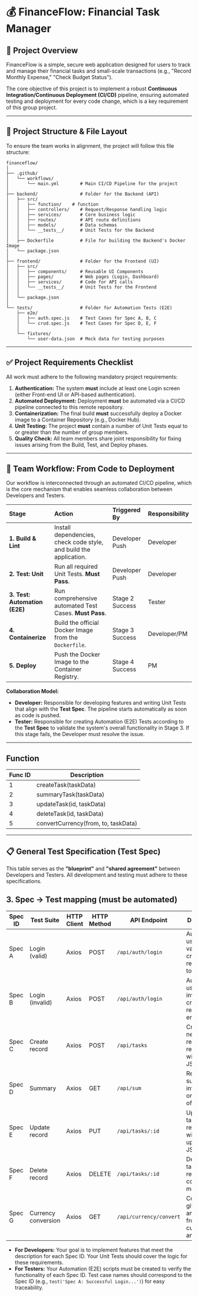 # 💰 FinanceFlow: Financial Task Manager

## 🚀 Project Overview

FinanceFlow is a simple, secure web application designed for users to track and manage their financial tasks and small-scale transactions (e.g., "Record Monthly Expense," "Check Budget Status").

The core objective of this project is to implement a robust **Continuous Integration/Continuous Deployment (CI/CD)** pipeline, ensuring automated testing and deployment for every code change, which is a key requirement of this group project.

-----

## 📁 Project Structure & File Layout

To ensure the team works in alignment, the project will follow this file structure:

```
financeflow/
│
├── .github/
│   └── workflows/
│       └── main.yml        # Main CI/CD Pipeline for the project
│
├── backend/                # Folder for the Backend (API)
│   ├── src/
│   │   ├── function/    # function
│   │   ├── controllers/    # Request/Response handling logic
│   │   ├── services/       # Core business logic
│   │   ├── routes/         # API route definitions
│   │   ├── models/         # Data schemas
│   │   └── __tests__/      # Unit Tests for the Backend
│   │
│   ├── Dockerfile          # File for building the Backend's Docker Image
│   └── package.json
│
├── frontend/               # Folder for the Frontend (UI)
│   ├── src/
│   │   ├── components/     # Reusable UI Components
│   │   ├── pages/          # Web pages (Login, Dashboard)
│   │   ├── services/       # Code for API calls
│   │   └── __tests__/      # Unit Tests for the Frontend
│   │
│   └── package.json
│
└── tests/                  # Folder for Automation Tests (E2E)
    ├── e2e/
    │   ├── auth.spec.js    # Test Cases for Spec A, B, C
    │   └── crud.spec.js    # Test Cases for Spec D, E, F
    │
    └── fixtures/
        └── user-data.json  # Mock data for testing purposes

```

-----

## ✅ Project Requirements Checklist

All work must adhere to the following mandatory project requirements:

1.  **Authentication:** The system **must** include at least one Login screen (either Front-end UI or API-based authentication).
2.  **Automated Deployment:** Deployment **must** be automated via a CI/CD pipeline connected to this remote repository.
3.  **Containerization:** The final build **must** successfully deploy a Docker image to a Container Repository (e.g., Docker Hub).
4.  **Unit Testing:** The project **must** contain a number of Unit Tests equal to or greater than the number of group members.
5.  **Quality Check:** All team members share joint responsibility for fixing issues arising from the Build, Test, and Deploy phases.

-----

## 🔄 Team Workflow: From Code to Deployment

Our workflow is interconnected through an automated CI/CD pipeline, which is the core mechanism that enables seamless collaboration between Developers and Testers.

| Stage | Action | Triggered By | Responsibility |
| :--- | :--- | :--- | :--- |
| **1. Build & Lint** | Install dependencies, check code style, and build the application. | Developer Push | Developer |
| **2. Test: Unit** | Run all required Unit Tests. **Must Pass**. | Developer Push | Developer |
| **3. Test: Automation (E2E)** | Run comprehensive automated Test Cases. **Must Pass**. | Stage 2 Success | Tester |
| **4. Containerize** | Build the official Docker Image from the `Dockerfile`. | Stage 3 Success | Developer/PM |
| **5. Deploy** | Push the Docker Image to the Container Registry. | Stage 4 Success | PM |

**Collaboration Model:**

  * **Developer:** Responsible for developing features and writing Unit Tests that align with the **Test Spec**. The pipeline starts automatically as soon as code is pushed.
  * **Tester:** Responsible for creating Automation (E2E) Tests according to the **Test Spec** to validate the system's overall functionality in Stage 3. If this stage fails, the Developer must resolve the issue.

-----
## Function
| Func ID | Description      |
| --------- | --------------- |
| 1 | createTask(taskData) |
| 2 | summaryTask(taskData) |
| 3 | updateTask(id, taskData) |
| 4 | deleteTask(id, taskData) |
| 5 | convertCurrency(from, to, taskData) |

-----

## 📋 General Test Specification (Test Spec)

This table serves as the **"blueprint"** and **"shared agreement"** between Developers and Testers. All development and testing must adhere to these specifications.

## 3. Spec → Test mapping (must be automated)

| Spec ID | Test Suite          | HTTP Client | HTTP Method | API Endpoint            | Description                                                   | Expected Outcome (CI)                                                          |
| ------- | ------------------- | ----------- | ----------- | ----------------------- | ------------------------------------------------------------- | ------------------------------------------------------------------------------ |
| Spec A  | Login (valid)       | Axios       | POST        | `/api/auth/login`       | Authenticate user with valid credentials, return JWT token.   | HTTP 200 + `token` (JWT)                                                       |
| Spec B  | Login (invalid)     | Axios       | POST        | `/api/auth/login`       | Authenticate user with invalid credentials, return 401 error. | HTTP 401 + error message                                                       |
| Spec C  | Create record       | Axios       | POST        | `/api/tasks`            | Create a new task record, return 201 with created JSON.       | POST `/api/tasks` → 201 + record JSON                                          |
| Spec D  | Summary          | Axios       | GET        | `/api/sum`            | Retrieve summary information or statistics of all tasks. | HTTP 200 + summary JSON (e.g., total tasks, completed count)                                   |
| Spec E  | Update record       | Axios       | PUT         | `/api/tasks/:id`        | Update a task by ID, return 200 with updated JSON.            | PUT `/api/tasks/:id` → 200 + persisted change                                  |
| Spec F  | Delete record       | Axios       | DELETE      | `/api/tasks/:id`        | Delete a task by ID, return 200 confirmation message.         | DELETE `/api/tasks/:id` → 200 + success message                                |
| Spec G  | Currency conversion | Axios       | GET         | `/api/currency/convert` | Convert a given amount from one currency to another.          | GET `/api/currency/convert?from=USD&to=THB&amount=10` → 200 + converted result |


  * **For Developers:** Your goal is to implement features that meet the description for each Spec ID. Your Unit Tests should cover the logic for these requirements.
  * **For Testers:** Your Automation (E2E) scripts must be created to verify the functionality of each Spec ID. Test case names should correspond to the Spec ID (e.g., `test('Spec A: Successful Login...')`) for easy traceability.
